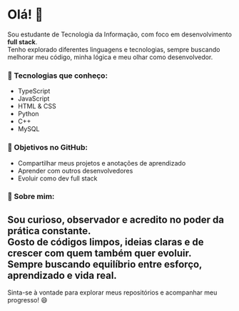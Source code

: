 # Olá! 👋

Sou estudante de Tecnologia da Informação, com foco em desenvolvimento **full stack**.  
Tenho explorado diferentes linguagens e tecnologias, sempre buscando melhorar meu código, minha lógica e meu olhar como desenvolvedor.

### 🚀 Tecnologias que conheço:
- TypeScript
- JavaScript
- HTML & CSS
- Python
- C++
- MySQL

### 🎯 Objetivos no GitHub:
- Compartilhar meus projetos e anotações de aprendizado
- Aprender com outros desenvolvedores
- Evoluir como dev full stack

### 🌱 Sobre mim:
Sou curioso, observador e acredito no poder da prática constante.  
Gosto de códigos limpos, ideias claras e de crescer com quem também quer evoluir.  
Sempre buscando equilíbrio entre esforço, aprendizado e vida real.
---

Sinta-se à vontade para explorar meus repositórios e acompanhar meu progresso! 😄
